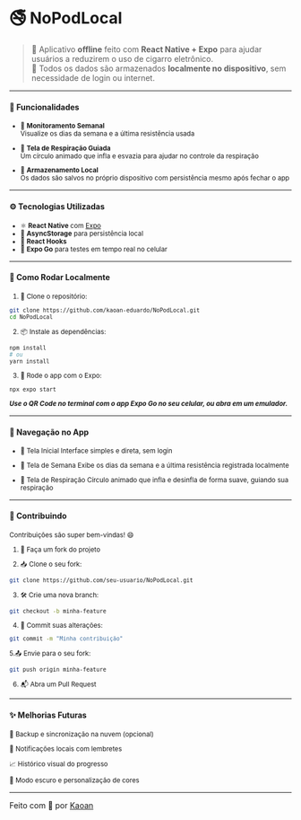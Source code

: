 # 🚭 NoPodLocal

> 🧘 Aplicativo **offline** feito com **React Native + Expo** para ajudar usuários a reduzirem o uso de cigarro eletrônico.  
> 📱 Todos os dados são armazenados **localmente no dispositivo**, sem necessidade de login ou internet.

---

#### 📲 Funcionalidades

<small>

- 📅 **Monitoramento Semanal**  
  Visualize os dias da semana e a última resistência usada

- 🧘 **Tela de Respiração Guiada**  
  Um círculo animado que infla e esvazia para ajudar no controle da respiração

- 💾 **Armazenamento Local**  
  Os dados são salvos no próprio dispositivo com persistência mesmo após fechar o app

</small>

---

#### ⚙️ Tecnologias Utilizadas

<small>

- ⚛️ **React Native** com [Expo](https://expo.dev/)
- 💾 **AsyncStorage** para persistência local
- 🧠 **React Hooks**
- 🧪 **Expo Go** para testes em tempo real no celular

</small>

---

#### 🚀 Como Rodar Localmente

<small>

1. 🧭 Clone o repositório:

```bash
git clone https://github.com/kaoan-eduardo/NoPodLocal.git
cd NoPodLocal
```

2. 📦 Instale as dependências:
```bash
npm install
# ou
yarn install
```

3. 🧪 Rode o app com o Expo:
```bash
npx expo start
```
***Use o QR Code no terminal com o app Expo Go no seu celular, ou abra em um emulador.***

</small>

---

#### 📱 Navegação no App

<small>

- 🔑 Tela Inicial
Interface simples e direta, sem login

- 📆 Tela de Semana
Exibe os dias da semana e a última resistência registrada localmente

- 🧘 Tela de Respiração
Círculo animado que infla e desinfla de forma suave, guiando sua respiração

</small>

---

#### 🤝 Contribuindo

<small>

Contribuições são super bem-vindas! 😄

1. 🍴 Faça um fork do projeto

2. 📥 Clone o seu fork:
```bash
git clone https://github.com/seu-usuario/NoPodLocal.git

```
3. 🛠️ Crie uma nova branch:
```bash
git checkout -b minha-feature
```
4. 💾 Commit suas alterações:
```bash
git commit -m "Minha contribuição"
```
5.📤 Envie para o seu fork:
```bash
git push origin minha-feature
```
6. 📬 Abra um Pull Request

</small>

---

#### ✨ Melhorias Futuras

<small>

🔁 Backup e sincronização na nuvem (opcional)

🔔 Notificações locais com lembretes

📈 Histórico visual do progresso

🎨 Modo escuro e personalização de cores

</small>

---

Feito com 💙 por [Kaoan](https://github.com/kaoan-eduardo)
